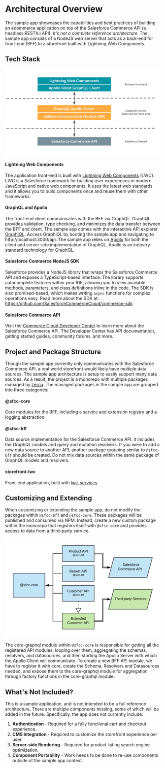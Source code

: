 # Architectural Overview

The sample app showcases the capabilities and best practices of building an ecommerce application on top of the Salesforce Commerce API (a headless RESTful API). _It's not a complete reference architecture._ The sample app consists of a NodeJS web server that acts as a back-end for front-end (BFF) to a storefront built with Lightning Web Components.

## Tech Stack

![Sample app tech stack](architecture.png)

#### Lightning Web Components
The application front-end is built with [Lightning Web Components](https://lwc.dev/) (LWC). LWC is a Salesforce framework for building user experiences in modern JavaScript and native web components. It uses the latest web standards and it allows you to build components once and reuse them with other frameworks.

#### GraphQL and Apollo
The front-end client communicates with the BFF via GraphQL. GraphQL provides validation, type checking, and minimizes the data transfer between the BFF and client. The sample app comes with the interactive API explorer [GraphiQL](https://github.com/graphql/graphiql). Access GraphiQL by booting the sample app and navigating to http://localhost:3000/api. The sample app relies on [Apollo](https://www.apollographql.com/) for both the client and server side implementation of GraphQL. Apollo is an industry-standard technology for GraphQL.

#### Salesforce Commerce NodeJS SDK
Salesforce provides a NodeJS library that wraps the Salesforce Commerce API and exposes a TypeScript-based interface. The library supports autocomplete features within your IDE, allowing you to view available methods, parameters, and class definitions inline in the code. The SDK is also promised-based, which makes writing `async` functions for complex operations easy. Read more about the SDK at: https://github.com/SalesforceCommerceCloud/commerce-sdk

#### Salesforce Commerce API
Visit the [Commerce Cloud Developer Center](https://developer.commercecloud.com/) to learn more about the Salesforce Commerce API. The Developer Center has API documentation, getting started guides, community forums, and more.

## Project and Package Structure
Though the sample app currently only communicates with the Salesforce Commerce API, a real world storefront would likely have multiple data sources. The sample app architecture is setup to easily support many data sources. As a result, the project is a monorepo with multiple packages managed by [Lerna](https://github.com/lerna/lerna). The managed packages in the sample app are grouped into three categories:

#### @sfcc-core
Core modules for the BFF, including a service and extension registry and a logging abstraction.

#### @sfcc-bff
Data source implementation for the Salesforce Commerce API. It includes the GraphQL models and query and mutation resolvers. If you were to add a new data source to another API, another package grouping similar to `@sfcc-bff` should be created. Do not mix data sources within the same package of GraphQL models and resolvers.

#### storefront-lwc
Front-end application, built with [lwc-services](https://www.npmjs.com/package/lwc-services).

## Customizing and Extending
When customizing or extending the sample app, do not modify the packages within `@sfcc-bff` and `@sfcc-core`. These packages will be published and consumed via NPM. Instead, create a new custom package within the monorepo that registers itself with `@sfcc-core` and provides access to data from a third-party service.

![Sample App Project Layout](project-layout.png)

The core-graphql module within `@sfcc-core` is responsible for getting all the registered API modules, looping over them, aggregating the schemas, resolvers, and datasources, and then starting the Apollo Server with which the Apollo Client will communicate. To create a new BFF API module, we have to register it with core, create the Schema, Resolvers and Datasources needed, and expose them to the core-graphql module for aggregation through factory functions in the core-graphql module. 

## What's Not Included?
This is a sample application, and is not intended to be a full reference architecture. There are multiple components missing, some of which will be added in the future. Specifically, the app does not currently include:

1. **Authentication** - Required for a fully functional cart and checkout experience.
2. **CMS Integration** - Required to customize the storefront experience per user.
3. **Server-side Rendering** - Required for product listing search engine optimization.
4. **Component Portability** - Work needs to be done to re-use components outside of the sample app context.
